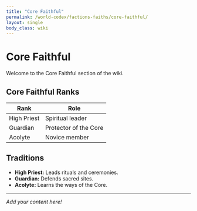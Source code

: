```yaml
---
title: "Core Faithful"
permalink: /world-codex/factions-faiths/core-faithful/
layout: single
body_class: wiki
---
```


# Core Faithful

Welcome to the Core Faithful section of the wiki.

## Core Faithful Ranks

| Rank        | Role                  |
|-------------|-----------------------|
| High Priest | Spiritual leader      |
| Guardian    | Protector of the Core |
| Acolyte     | Novice member         |

## Traditions

- **High Priest:** Leads rituals and ceremonies.
- **Guardian:** Defends sacred sites.
- **Acolyte:** Learns the ways of the Core.

---

_Add your content here!_ 